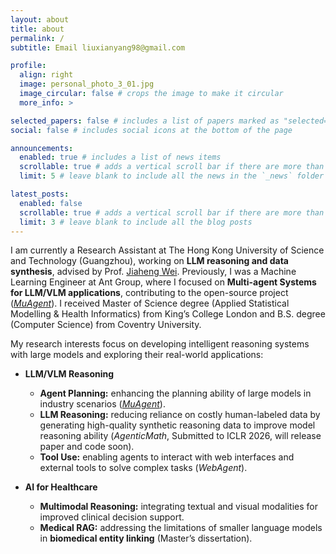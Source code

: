 ```yaml
---
layout: about
title: about
permalink: /
subtitle: Email liuxianyang98@gmail.com

profile:
  align: right
  image: personal_photo_3_01.jpg
  image_circular: false # crops the image to make it circular
  more_info: >

selected_papers: false # includes a list of papers marked as "selected={true}"
social: false # includes social icons at the bottom of the page

announcements:
  enabled: true # includes a list of news items
  scrollable: true # adds a vertical scroll bar if there are more than 3 news items
  limit: 5 # leave blank to include all the news in the `_news` folder

latest_posts:
  enabled: false
  scrollable: true # adds a vertical scroll bar if there are more than 3 new posts items
  limit: 3 # leave blank to include all the blog posts
---
```


I am currently a Research Assistant at The Hong Kong University of Science and Technology (Guangzhou), working on **LLM reasoning and data synthesis**, advised by Prof. [Jiaheng Wei](https://sites.google.com/ucsc.edu/jiahengwei). Previously, I was a Machine Learning Engineer at Ant Group, where I focused on **Multi-agent Systems for LLM/VLM applications**, contributing to the open-source project (*[MuAgent](https://github.com/codefuse-ai/CodeFuse-muAgent/tree/main)*). I received Master of Science degree (Applied Statistical Modelling & Health Informatics) from King’s College London and B.S. degree (Computer Science) from Coventry University.

My research interests focus on developing intelligent reasoning systems with large models and exploring their real-world applications:

- **LLM/VLM Reasoning**  
  - **Agent Planning:** enhancing the planning ability of large models in industry scenarios (*[MuAgent](https://github.com/codefuse-ai/CodeFuse-muAgent/tree/main)*).  
  - **LLM Reasoning:** reducing reliance on costly human-labeled data by generating high-quality synthetic reasoning data to improve model reasoning ability (*AgenticMath*, Submitted to ICLR 2026, will release paper and code soon).  
  - **Tool Use:** enabling agents to interact with web interfaces and external tools to solve complex tasks (*WebAgent*).  

- **AI for Healthcare**  
  - **Multimodal Reasoning:** integrating textual and visual modalities for improved clinical decision support.  
  - **Medical RAG:** addressing the limitations of smaller language models in **biomedical entity linking** (Master’s dissertation).


